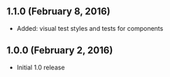 ## 1.1.0 (February 8, 2016)

* Added: visual test styles and tests for components

## 1.0.0 (February 2, 2016)

* Initial 1.0 release
